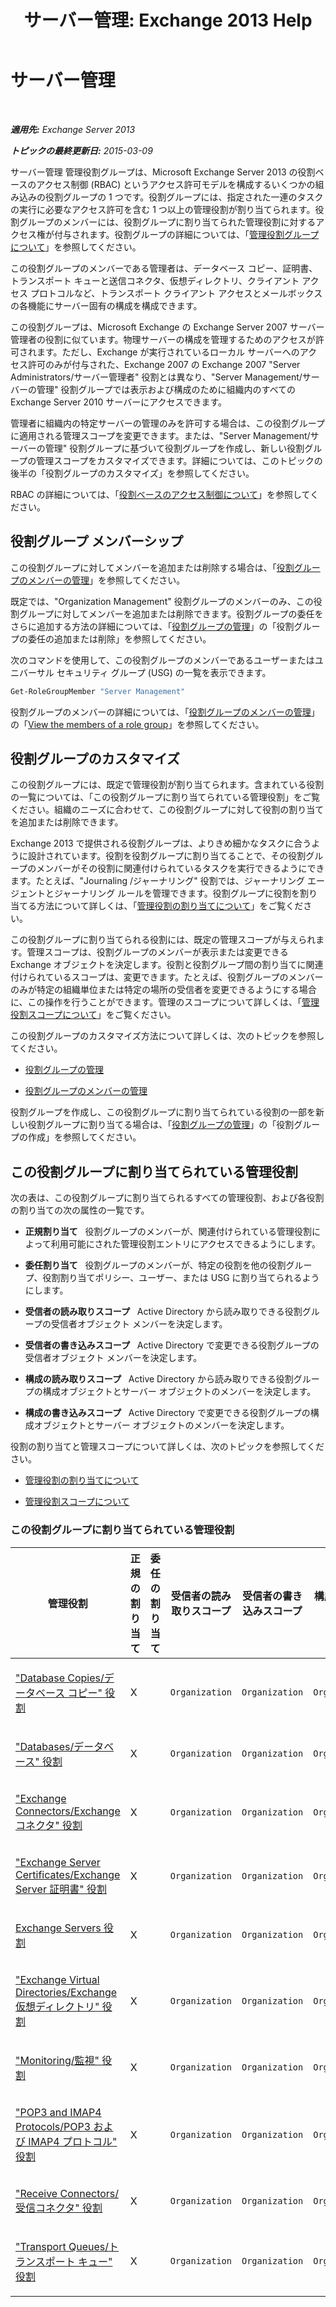 ﻿---
title: 'サーバー管理: Exchange 2013 Help'
TOCTitle: サーバー管理
ms:assetid: 30cbc4de-adb3-42e8-922f-7661095bdb8c
ms:mtpsurl: https://technet.microsoft.com/ja-jp/library/Dd876866(v=EXCHG.150)
ms:contentKeyID: 49896187
ms.date: 04/24/2018
mtps_version: v=EXCHG.150
ms.translationtype: HT
---

# サーバー管理

 

_**適用先:** Exchange Server 2013_

_**トピックの最終更新日:** 2015-03-09_

サーバー管理 管理役割グループは、Microsoft Exchange Server 2013 の役割ベースのアクセス制御 (RBAC) というアクセス許可モデルを構成するいくつかの組み込みの役割グループの 1 つです。役割グループには、指定された一連のタスクの実行に必要なアクセス許可を含む 1 つ以上の管理役割が割り当てられます。役割グループのメンバーには、役割グループに割り当てられた管理役割に対するアクセス権が付与されます。役割グループの詳細については、「[管理役割グループについて](understanding-management-role-groups-exchange-2013-help.md)」を参照してください。

この役割グループのメンバーである管理者は、データベース コピー、証明書、トランスポート キューと送信コネクタ、仮想ディレクトリ、クライアント アクセス プロトコルなど、トランスポート クライアント アクセスとメールボックスの各機能にサーバー固有の構成を構成できます。

この役割グループは、Microsoft Exchange の Exchange Server 2007 サーバー管理者の役割に似ています。物理サーバーの構成を管理するためのアクセスが許可されます。ただし、Exchange が実行されているローカル サーバーへのアクセス許可のみが付与された、Exchange 2007 の Exchange 2007 "Server Administrators/サーバー管理者" 役割とは異なり、"Server Management/サーバーの管理" 役割グループでは表示および構成のために組織内のすべての Exchange Server 2010 サーバーにアクセスできます。

管理者に組織内の特定サーバーの管理のみを許可する場合は、この役割グループに適用される管理スコープを変更できます。または、"Server Management/サーバーの管理" 役割グループに基づいて役割グループを作成し、新しい役割グループの管理スコープをカスタマイズできます。詳細については、このトピックの後半の「役割グループのカスタマイズ」を参照してください。

RBAC の詳細については、「[役割ベースのアクセス制御について](understanding-role-based-access-control-exchange-2013-help.md)」を参照してください。

## 役割グループ メンバーシップ

この役割グループに対してメンバーを追加または削除する場合は、「[役割グループのメンバーの管理](manage-role-group-members-exchange-2013-help.md)」を参照してください。

既定では、"Organization Management" 役割グループのメンバーのみ、この役割グループに対してメンバーを追加または削除できます。役割グループの委任をさらに追加する方法の詳細については、「[役割グループの管理](manage-role-groups-exchange-2013-help.md)」の「役割グループの委任の追加または削除」を参照してください。

次のコマンドを使用して、この役割グループのメンバーであるユーザーまたはユニバーサル セキュリティ グループ (USG) の一覧を表示できます。

```powershell
Get-RoleGroupMember "Server Management"
```

役割グループのメンバーの詳細については、「[役割グループのメンバーの管理](manage-role-group-members-exchange-2013-help.md)」の「[View the members of a role group](manage-role-group-members-exchange-2013-help.md)」を参照してください。

## 役割グループのカスタマイズ

この役割グループには、既定で管理役割が割り当てられます。含まれている役割の一覧については、「この役割グループに割り当てられている管理役割」をご覧ください。組織のニーズに合わせて、この役割グループに対して役割の割り当てを追加または削除できます。

Exchange 2013 で提供される役割グループは、よりきめ細かなタスクに合うように設計されています。役割を役割グループに割り当てることで、その役割グループのメンバーがその役割に関連付けられているタスクを実行できるようにできます。たとえば、"Journaling /ジャーナリング" 役割では、ジャーナリング エージェントとジャーナリング ルールを管理できます。役割グループに役割を割り当てる方法について詳しくは、「[管理役割の割り当てについて](understanding-management-role-assignments-exchange-2013-help.md)」をご覧ください。

この役割グループに割り当てられる役割には、既定の管理スコープが与えられます。管理スコープは、役割グループのメンバーが表示または変更できる Exchange オブジェクトを決定します。役割と役割グループ間の割り当てに関連付けられているスコープは、変更できます。たとえば、役割グループのメンバーのみが特定の組織単位または特定の場所の受信者を変更できるようにする場合に、この操作を行うことができます。管理のスコープについて詳しくは、「[管理役割スコープについて](understanding-management-role-scopes-exchange-2013-help.md)」をご覧ください。

この役割グループのカスタマイズ方法について詳しくは、次のトピックを参照してください。

  - [役割グループの管理](manage-role-groups-exchange-2013-help.md)

  - [役割グループのメンバーの管理](manage-role-group-members-exchange-2013-help.md)

役割グループを作成し、この役割グループに割り当てられている役割の一部を新しい役割グループに割り当てる場合は、「[役割グループの管理](manage-role-groups-exchange-2013-help.md)」の「役割グループの作成」を参照してください。

## この役割グループに割り当てられている管理役割

次の表は、この役割グループに割り当てられるすべての管理役割、および各役割の割り当ての次の属性の一覧です。

  - **正規割り当て**   役割グループのメンバーが、関連付けられている管理役割によって利用可能にされた管理役割エントリにアクセスできるようにします。

  - **委任割り当て**   役割グループのメンバーが、特定の役割を他の役割グループ、役割割り当てポリシー、ユーザー、または USG に割り当てられるようにします。

  - **受信者の読み取りスコープ**   Active Directory から読み取りできる役割グループの受信者オブジェクト メンバーを決定します。

  - **受信者の書き込みスコープ**   Active Directory で変更できる役割グループの受信者オブジェクト メンバーを決定します。

  - **構成の読み取りスコープ**   Active Directory から読み取りできる役割グループの構成オブジェクトとサーバー オブジェクトのメンバーを決定します。

  - **構成の書き込みスコープ**   Active Directory で変更できる役割グループの構成オブジェクトとサーバー オブジェクトのメンバーを決定します。

役割の割り当てと管理スコープについて詳しくは、次のトピックを参照してください。

  - [管理役割の割り当てについて](understanding-management-role-assignments-exchange-2013-help.md)

  - [管理役割スコープについて](understanding-management-role-scopes-exchange-2013-help.md)

### この役割グループに割り当てられている管理役割

<table style="width:100%;">
<colgroup>
<col style="width: 14%" />
<col style="width: 14%" />
<col style="width: 14%" />
<col style="width: 14%" />
<col style="width: 14%" />
<col style="width: 14%" />
<col style="width: 14%" />
</colgroup>
<thead>
<tr class="header">
<th>管理役割</th>
<th>正規の割り当て</th>
<th>委任の割り当て</th>
<th>受信者の読み取りスコープ</th>
<th>受信者の書き込みスコープ</th>
<th>構成の読み取りスコープ</th>
<th>構成の書き込みスコープ</th>
</tr>
</thead>
<tbody>
<tr class="odd">
<td><p><a href="database-copies-role-exchange-2013-help.md">&quot;Database Copies/データベース コピー&quot; 役割</a></p></td>
<td><p>X</p></td>
<td><p></p></td>
<td><p><code>Organization</code></p></td>
<td><p><code>Organization</code></p></td>
<td><p><code>OrganizationConfig</code></p></td>
<td><p><code>OrganizationConfig</code></p></td>
</tr>
<tr class="even">
<td><p><a href="databases-role-exchange-2013-help.md">&quot;Databases/データベース&quot; 役割</a></p></td>
<td><p>X</p></td>
<td><p></p></td>
<td><p><code>Organization</code></p></td>
<td><p><code>Organization</code></p></td>
<td><p><code>OrganizationConfig</code></p></td>
<td><p><code>OrganizationConfig</code></p></td>
</tr>
<tr class="odd">
<td><p><a href="exchange-connectors-role-exchange-2013-help.md">&quot;Exchange Connectors/Exchange コネクタ&quot; 役割</a></p></td>
<td><p>X</p></td>
<td><p></p></td>
<td><p><code>Organization</code></p></td>
<td><p><code>Organization</code></p></td>
<td><p><code>OrganizationConfig</code></p></td>
<td><p><code>OrganizationConfig</code></p></td>
</tr>
<tr class="even">
<td><p><a href="exchange-server-certificates-role-exchange-2013-help.md">&quot;Exchange Server Certificates/Exchange Server 証明書&quot; 役割</a></p></td>
<td><p>X</p></td>
<td><p></p></td>
<td><p><code>Organization</code></p></td>
<td><p><code>Organization</code></p></td>
<td><p><code>OrganizationConfig</code></p></td>
<td><p><code>OrganizationConfig</code></p></td>
</tr>
<tr class="odd">
<td><p><a href="exchange-servers-role-exchange-2013-help.md">Exchange Servers 役割</a></p></td>
<td><p>X</p></td>
<td><p></p></td>
<td><p><code>Organization</code></p></td>
<td><p><code>Organization</code></p></td>
<td><p><code>OrganizationConfig</code></p></td>
<td><p><code>OrganizationConfig</code></p></td>
</tr>
<tr class="even">
<td><p><a href="exchange-virtual-directories-role-exchange-2013-help.md">&quot;Exchange Virtual Directories/Exchange 仮想ディレクトリ&quot; 役割</a></p></td>
<td><p>X</p></td>
<td><p></p></td>
<td><p><code>Organization</code></p></td>
<td><p><code>Organization</code></p></td>
<td><p><code>OrganizationConfig</code></p></td>
<td><p><code>OrganizationConfig</code></p></td>
</tr>
<tr class="odd">
<td><p><a href="monitoring-role-exchange-2013-help.md">&quot;Monitoring/監視&quot; 役割</a></p></td>
<td><p>X</p></td>
<td><p></p></td>
<td><p><code>Organization</code></p></td>
<td><p><code>Organization</code></p></td>
<td><p><code>OrganizationConfig</code></p></td>
<td><p><code>OrganizationConfig</code></p></td>
</tr>
<tr class="even">
<td><p><a href="pop3-and-imap4-protocols-role-exchange-2013-help.md">&quot;POP3 and IMAP4 Protocols/POP3 および IMAP4 プロトコル&quot; 役割</a></p></td>
<td><p>X</p></td>
<td><p></p></td>
<td><p><code>Organization</code></p></td>
<td><p><code>Organization</code></p></td>
<td><p><code>OrganizationConfig</code></p></td>
<td><p><code>OrganizationConfig</code></p></td>
</tr>
<tr class="odd">
<td><p><a href="receive-connectors-role-exchange-2013-help.md">&quot;Receive Connectors/受信コネクタ&quot; 役割</a></p></td>
<td><p>X</p></td>
<td><p></p></td>
<td><p><code>Organization</code></p></td>
<td><p><code>Organization</code></p></td>
<td><p><code>OrganizationConfig</code></p></td>
<td><p><code>OrganizationConfig</code></p></td>
</tr>
<tr class="even">
<td><p><a href="transport-queues-role-exchange-2013-help.md">&quot;Transport Queues/トランスポート キュー&quot; 役割</a></p></td>
<td><p>X</p></td>
<td><p></p></td>
<td><p><code>Organization</code></p></td>
<td><p><code>Organization</code></p></td>
<td><p><code>OrganizationConfig</code></p></td>
<td><p><code>OrganizationConfig</code></p></td>
</tr>
</tbody>
</table>

